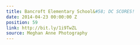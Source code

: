 ```yaml
---
title: Bancroft Elementary School&#58; DC SCORES!
date: 2014-04-23 00:00:00 Z
position: 59
link: http://bit.ly/1i9TwZL
source: Meghan Anne Photography
---
```


